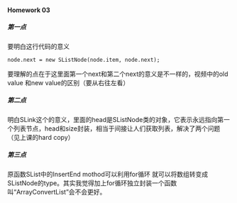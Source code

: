 #### Homework 03

##### 第一点
要明白这行代码的意义

```
node.next = new SListNode(node.item, node.next);
```


要理解的点在于这里面第一个next和第二个next的意义是不一样的，视频中的old value 和new value的区别（要从右往左看）

##### 第二点
明白SLink这个的意义，里面的head是SListNode类的对象，它表示永远指向第一个列表节点，head和size封装，相当于间接让人们获取列表，解决了两个问题（见上课的hard copy）

##### 第三点
原函数SList中的InsertEnd mothod可以利用for循环 就可以将数组转变成SListNode的type。其实我觉得加上for循环独立封装一个函数叫“ArrayConvertList”会不会更好。

